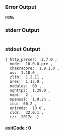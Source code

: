 ### Error Output   
```
NONE
```
### stderr Output   

```

```
### stdout Output   

```
{ http_parser:  2.7.0 ,
  node:  10.0.0-pre ,
  chakracore:  1.9.1.0 ,
  uv:  1.18.0 ,
  zlib:  1.2.11 ,
  ares:  1.13.0 ,
  modules:  60 ,
  nghttp2:  1.29.0 ,
  napi:  2 ,
  openssl:  1.0.2n ,
  icu:  60.2 ,
  unicode:  10.0 ,
  cldr:  32.0.1 ,
  tz:  2017c  }

```   
#### exitCode : 0

